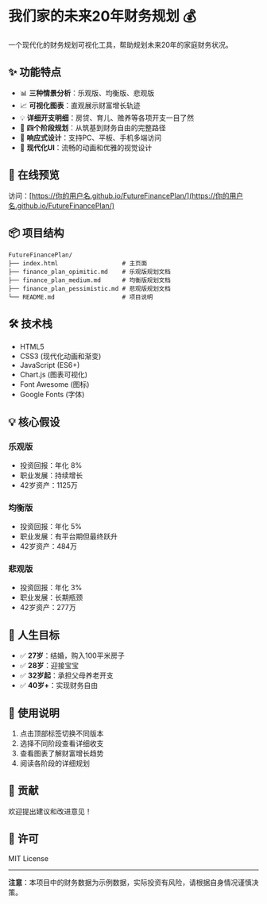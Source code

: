 # 我们家的未来20年财务规划 💰

一个现代化的财务规划可视化工具，帮助规划未来20年的家庭财务状况。

## ✨ 功能特点

- 📊 **三种情景分析**：乐观版、均衡版、悲观版
- 📈 **可视化图表**：直观展示财富增长轨迹
- 💡 **详细开支明细**：房贷、育儿、赡养等各项开支一目了然
- 🎯 **四个阶段规划**：从筑基到财务自由的完整路径
- 📱 **响应式设计**：支持PC、平板、手机多端访问
- 🎨 **现代化UI**：流畅的动画和优雅的视觉设计

## 🚀 在线预览

访问：[https://你的用户名.github.io/FutureFinancePlan/](https://你的用户名.github.io/FutureFinancePlan/)

## 📦 项目结构

```
FutureFinancePlan/
├── index.html                  # 主页面
├── finance_plan_opimitic.md    # 乐观版规划文档
├── finance_plan_medium.md      # 均衡版规划文档
├── finance_plan_pessimistic.md # 悲观版规划文档
└── README.md                   # 项目说明
```

## 🛠️ 技术栈

- HTML5
- CSS3 (现代化动画和渐变)
- JavaScript (ES6+)
- Chart.js (图表可视化)
- Font Awesome (图标)
- Google Fonts (字体)

## 💡 核心假设

### 乐观版
- 投资回报：年化 8%
- 职业发展：持续增长
- 42岁资产：1125万

### 均衡版
- 投资回报：年化 5%
- 职业发展：有平台期但最终跃升
- 42岁资产：484万

### 悲观版
- 投资回报：年化 3%
- 职业发展：长期瓶颈
- 42岁资产：277万

## 🎯 人生目标

- ✅ **27岁**：结婚，购入100平米房子
- ✅ **28岁**：迎接宝宝
- ✅ **32岁起**：承担父母养老开支
- ✅ **40岁+**：实现财务自由

## 📝 使用说明

1. 点击顶部标签切换不同版本
2. 选择不同阶段查看详细收支
3. 查看图表了解财富增长趋势
4. 阅读各阶段的详细规划

## 🤝 贡献

欢迎提出建议和改进意见！

## 📄 许可

MIT License

---

**注意**：本项目中的财务数据为示例数据，实际投资有风险，请根据自身情况谨慎决策。

